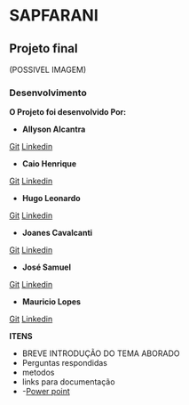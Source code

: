 # SAPFARANI
## Projeto final 
(POSSIVEL IMAGEM)
### Desenvolvimento
 **O Projeto foi desenvolvido Por:**
* **Allyson Alcantra**

[Git](https://github.com/AllyssonAlcantaraCosta) [Linkedin](https://www.linkedin.com/in/allysson-costa-a95bb611b/)

* **Caio Henrique**

[Git](https://github.com/caiohrochas) [Linkedin](https://www.linkedin.com/in/caio-henrique-529473178/)

* **Hugo Leonardo**

[Git](https://github.com/) [Linkedin](https://www.linkedin.com/in/hugo-leonardo-55827b206/)

* **Joanes Cavalcanti**

[Git](https://github.com/JoanesAraujo) [Linkedin](https://www.linkedin.com/in/joanes-cavalcanti-68b86099/)

* **José Samuel**

[Git](https://github.com/samuelluz98) [Linkedin](https://www.linkedin.com/in/jos%C3%A9-samuel-assun%C3%A7%C3%A3o-luz/)

* **Mauricio Lopes**

[Git](https://github.com/mauriciovlzn) [Linkedin](https://www.linkedin.com/in/mauricio-lopes-916b35a5/)

**ITENS**
* BREVE INTRODUÇÃO DO TEMA ABORADO
* Perguntas respondidas
* metodos 
* links para documentação
* -[Power point]( https://docs.google.com/presentation/d/10C-j7aKruew-dxvz5OhRh4u2Sn71i4Ppbmv152BtVDo/edit?ts=60caabf1#slide=id.gddd52a8251_0_77)
